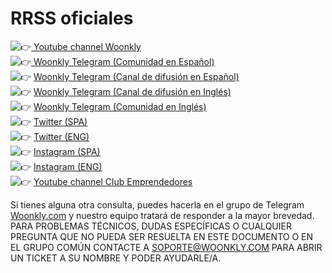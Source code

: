 # RRSS oficiales

![&#x1F449;](https://s.w.org/images/core/emoji/11/svg/1f449.svg)[ Youtube channel Woonkly](https://www.youtube.com/channel/UCXmc4MzjheoDsgliKIS-_3g)  
![&#x1F449;](https://s.w.org/images/core/emoji/11/svg/1f449.svg)[ Woonkly Telegram \(Comunidad en Español\)](https://t.me/woonkly)​  
![&#x1F449;](https://s.w.org/images/core/emoji/11/svg/1f449.svg) [Woonkly Telegram \(Canal de difusión en Español\)](https://t.me/WOONKLY_ES)​  
![&#x1F449;](https://s.w.org/images/core/emoji/11/svg/1f449.svg) [Woonkly Telegram \(Canal de difusión en Inglés\)](https://t.me/Woonkly_EN)  
![&#x1F449;](https://s.w.org/images/core/emoji/11/svg/1f449.svg) [Woonkly Telegram \(Comunidad en Inglés\)](https://t.me/WOONKLYEN)​  
![&#x1F449;](https://s.w.org/images/core/emoji/11/svg/1f449.svg) [Twitter \(SPA\)](https://twitter.com/WoonklyES)​  
![&#x1F449;](https://s.w.org/images/core/emoji/11/svg/1f449.svg) [Twitter \(ENG\)](https://twitter.com/WoonklyEN)​  
![&#x1F449;](https://s.w.org/images/core/emoji/11/svg/1f449.svg) [Instagram \(SPA\)](https://www.instagram.com/woonklyes/)​  
![&#x1F449;](https://s.w.org/images/core/emoji/11/svg/1f449.svg) [Instagram \(ENG\)](https://www.instagram.com/woonkly/)​  
![&#x1F449;](https://s.w.org/images/core/emoji/11/svg/1f449.svg) [Youtube channel Club Emprendedores](https://youtube.com/c/mrsantoscoach)

Si tienes alguna otra consulta, puedes hacerla en el grupo de Telegram [Woonkly.com](https://t.me/woonkly) y nuestro equipo tratará de responder a la mayor brevedad.  
PARA PROBLEMAS TÉCNICOS, DUDAS ESPECÍFICAS O CUALQUIER PREGUNTA QUE NO PUEDA SER RESUELTA EN ESTE DOCUMENTO O EN EL GRUPO COMÚN CONTACTE A [SOPORTE@WOONKLY.COM](mailto:SOPORTE@WOONKLY.COM) PARA ABRIR UN TICKET A SU NOMBRE Y PODER AYUDARLE/A.

